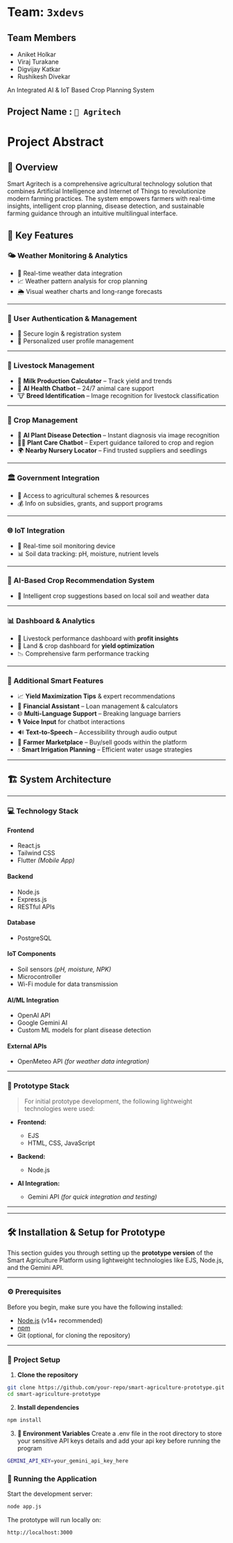 # Team: `3xdevs`

## Team Members
- Aniket Holkar
- Viraj Turakane
- Digvijay Katkar
- Rushikesh Divekar

An Integrated AI & IoT Based Crop Planning System


## Project Name : `🌾 Agritech`


# Project Abstract

## 📖 Overview

Smart Agritech is a comprehensive agricultural technology solution that combines Artificial Intelligence and Internet of Things to revolutionize modern farming practices. The system empowers farmers with real-time insights, intelligent crop planning, disease detection, and sustainable farming guidance through an intuitive multilingual interface.

## 🎯 Key Features
### 🌤️ Weather Monitoring & Analytics
- 🔄 Real-time weather data integration  
- 📈 Weather pattern analysis for crop planning  
- 🌦️ Visual weather charts and long-range forecasts  

---

### 🔐 User Authentication & Management
- 🔐 Secure login & registration system  
- 👤 Personalized user profile management  

---

### 🐄 Livestock Management
- 🥛 **Milk Production Calculator** – Track yield and trends  
- 🤖 **AI Health Chatbot** – 24/7 animal care support  
- 🐮 **Breed Identification** – Image recognition for livestock classification  

---

### 🌱 Crop Management
- 🦠 **AI Plant Disease Detection** – Instant diagnosis via image recognition  
- 🧑‍🌾 **Plant Care Chatbot** – Expert guidance tailored to crop and region  
- 🌍 **Nearby Nursery Locator** – Find trusted suppliers and seedlings  

---

### 🏛️ Government Integration
- 📜 Access to agricultural schemes & resources  
- 💰 Info on subsidies, grants, and support programs  

---

### 🌐 IoT Integration
- 📡 Real-time soil monitoring device  
- 📊 Soil data tracking: pH, moisture, nutrient levels  

---

### 🤖 AI-Based Crop Recommendation System
- 🌾 Intelligent crop suggestions based on local soil and weather data  

---

### 📊 Dashboard & Analytics
- 🐄 Livestock performance dashboard with **profit insights**  
- 🌾 Land & crop dashboard for **yield optimization**  
- 📉 Comprehensive farm performance tracking  

---

### 🌟 Additional Smart Features
- 📈 **Yield Maximization Tips** & expert recommendations  
- 💸 **Financial Assistant** – Loan management & calculators  
- 🌐 **Multi-Language Support** – Breaking language barriers  
- 🎙️ **Voice Input** for chatbot interactions  
- 🔊 **Text-to-Speech** – Accessibility through audio output  
- 🛒 **Farmer Marketplace** – Buy/sell goods within the platform  
- 💧 **Smart Irrigation Planning** – Efficient water usage strategies  

---

## 🏗️ System Architecture

---

### 💻 Technology Stack

#### **Frontend**
- React.js  
- Tailwind CSS  
- Flutter *(Mobile App)*  

#### **Backend**
- Node.js  
- Express.js  
- RESTful APIs  

#### **Database**
- PostgreSQL  

#### **IoT Components**
- Soil sensors *(pH, moisture, NPK)*  
- Microcontroller  
- Wi-Fi module for data transmission  

#### **AI/ML Integration**
- OpenAI API  
- Google Gemini AI  
- Custom ML models for plant disease detection  

#### **External APIs**
- OpenMeteo API *(for weather data integration)*  

---

### 🧪 Prototype Stack

> For initial prototype development, the following lightweight technologies were used:

- **Frontend:**  
  - EJS  
  - HTML, CSS, JavaScript  

- **Backend:**  
  - Node.js  

- **AI Integration:**  
  - Gemini API *(for quick integration and testing)*  

---



---
## 🛠️ Installation & Setup for Prototype

This section guides you through setting up the **prototype version** of the Smart Agriculture Platform using lightweight technologies like EJS, Node.js, and the Gemini API.

---

### ⚙️ Prerequisites

Before you begin, make sure you have the following installed:

- [Node.js](https://nodejs.org/) (v14+ recommended)
- [npm](https://www.npmjs.com/)
- Git (optional, for cloning the repository)

---

### 📁 Project Setup

1. **Clone the repository**

```bash
git clone https://github.com/your-repo/smart-agriculture-prototype.git
cd smart-agriculture-prototype
```

2. **Install dependencies**
```bash
npm install
```

3. **🔑 Environment Variables**
Create a .env file in the root directory to store your sensitive API keys details and add your api key before running the program 
```bash
GEMINI_API_KEY=your_gemini_api_key_here
```

### 🚀 Running the Application 
Start the development server:
```bash
node app.js
```
The prototype will run locally on:

```bash
http://localhost:3000
```